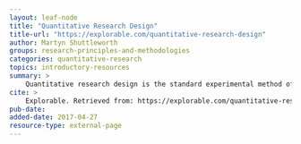 ```yaml
---
layout: leaf-node
title: "Quantitative Research Design"
title-url: "https://explorable.com/quantitative-research-design"
author: Martyn Shuttleworth
groups: research-principles-and-methodologies
categories: quantitative-research
topics: introductory-resources
summary: >
    Quantitative research design is the standard experimental method of most scientific disciplines. These experiments are sometimes referred to as true science, and use traditional mathematical and statistical means to measure results conclusively. They are most commonly used by physical scientists, although social sciences, education and economics have been known to use this type of research. It is the opposite of qualitative research. Quantitative experiments all use a standard format, with a few minor inter-disciplinary differences, of generating a hypothesis to be proved or disproved. This hypothesis must be provable by mathematical and statistical means, and is the basis around which the whole experiment is designed.
cite: >
    Explorable. Retrieved from: https://explorable.com/quantitative-research-design. April 27, 2017.
pub-date: 
added-date: 2017-04-27
resource-type: external-page
---
```

